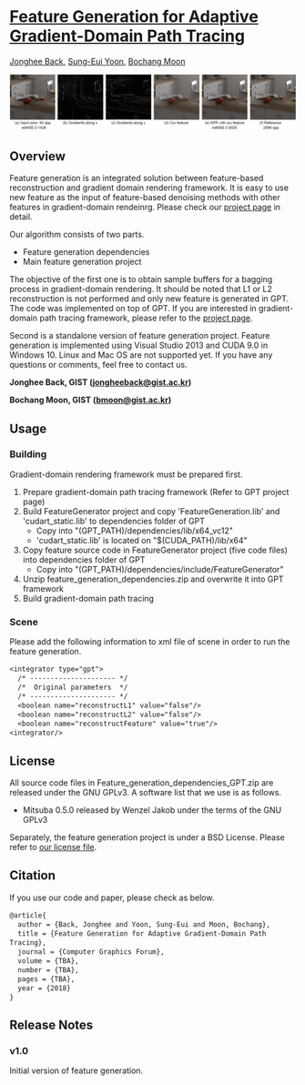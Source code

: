 # [Feature Generation for Adaptive Gradient-Domain Path Tracing](https://cglab.gist.ac.kr/publications/2018_Feature_Generation_for_Adaptive_Gradient-Domain_Path_Tracing.html)

[Jonghee Back](https://cglab.gist.ac.kr/people.html), [Sung-Eui Yoon](https://sglab.kaist.ac.kr/~sungeui/), [Bochang Moon](https://cglab.gist.ac.kr/people/bochang.html)

![Teaser](teaser.png)

## Overview

Feature generation is an integrated solution between feature-based reconstruction and gradient domain rendering framework.
It is easy to use new feature as the input of feature-based denoising methods with other features in gradient-domain rendeinrg.
Please check our [project page](https://cglab.gist.ac.kr/publications/2018_Feature_Generation_for_Adaptive_Gradient-Domain_Path_Tracing.html) in detail.

Our algorithm consists of two parts.

- Feature generation dependencies
- Main feature generation project

The objective of the first one is to obtain sample buffers for a bagging process in gradient-domain rendering.
It should be noted that L1 or L2 reconstruction is not performed and only new feature is generated in GPT.
The code was implemented on top of GPT.
If you are interested in gradient-domain path tracing framework, please refer to the [project page](https://mediatech.aalto.fi/publications/graphics/GPT/).

Second is a standalone version of feature generation project.
Feature generation is implemented using Visual Studio 2013 and CUDA 9.0 in Windows 10.
Linux and Mac OS are not supported yet. If you have any questions or comments, feel free to contact us.

**Jonghee Back, GIST (jongheeback@gist.ac.kr)**

**Bochang Moon, GIST (bmoon@gist.ac.kr)**


## Usage

### Building

Gradient-domain rendering framework must be prepared first.

1. Prepare gradient-domain path tracing framework (Refer to GPT project page)
2. Build FeatureGenerator project and copy 'FeatureGeneration.lib' and 'cudart_static.lib' to dependencies folder of GPT
    - Copy into "(GPT_PATH)/dependencies/lib/x64_vc12"
    - 'cudart_static.lib' is located on "$(CUDA_PATH)/lib/x64"
3. Copy feature source code in FeatureGenerator project (five code files) into dependencies folder of GPT
    - Copy into "(GPT_PATH)/dependencies/include/FeatureGenerator"
4. Unzip feature_generation_dependencies.zip and overwrite it into GPT framework   
5. Build gradient-domain path tracing

### Scene

Please add the following information to xml file of scene in order to run the feature generation.


```
<integrator type="gpt">
  /* --------------------- */
  /*  Original parameters  */
  /* --------------------- */
  <boolean name="reconstructL1" value="false"/>
  <boolean name="reconstructL2" value="false"/>
  <boolean name="reconstructFeature" value="true"/>
<integrator/>
```

## License

All source code files in Feature_generation_dependencies_GPT.zip are released under the GNU GPLv3.
A software list that we use is as follows.

  - Mitsuba 0.5.0 released by Wenzel Jakob under the terms of the GNU GPLv3

Separately, the feature generation project is under a BSD License.
Please refer to [our license file](https://github.com/CGLab-GIST/feature-generation/blob/master/license.txt).

## Citation

If you use our code and paper, please check as below.


```
@article{
  author = {Back, Jonghee and Yoon, Sung-Eui and Moon, Bochang},
  title = {Feature Generation for Adaptive Gradient-Domain Path Tracing},
  journal = {Computer Graphics Forum},
  volume = {TBA},
  number = {TBA},
  pages = {TBA},
  year = {2018}
}
```

## Release Notes

### v1.0

Initial version of feature generation.



